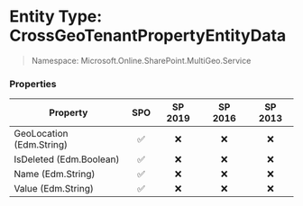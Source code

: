 # Entity Type: CrossGeoTenantPropertyEntityData

> Namespace: Microsoft.Online.SharePoint.MultiGeo.Service

### Properties

Property | SPO | SP 2019 | SP 2016 | SP 2013
----------|:---:|:-------:|:-------:|:-------:
GeoLocation (Edm.String) | ✅ | ❌ | ❌ | ❌
IsDeleted (Edm.Boolean) | ✅ | ❌ | ❌ | ❌
Name (Edm.String) | ✅ | ❌ | ❌ | ❌
Value (Edm.String) | ✅ | ❌ | ❌ | ❌